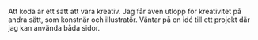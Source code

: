Att koda är ett sätt att vara kreativ. Jag får även utlopp för kreativitet på andra sätt, som konstnär och illustratör. Väntar på en idé till ett projekt där jag kan använda båda sidor.